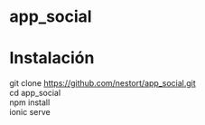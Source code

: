 # app_social  

# Instalación  
git clone https://github.com/nestort/app_social.git  
cd app_social  
npm install  
ionic serve  